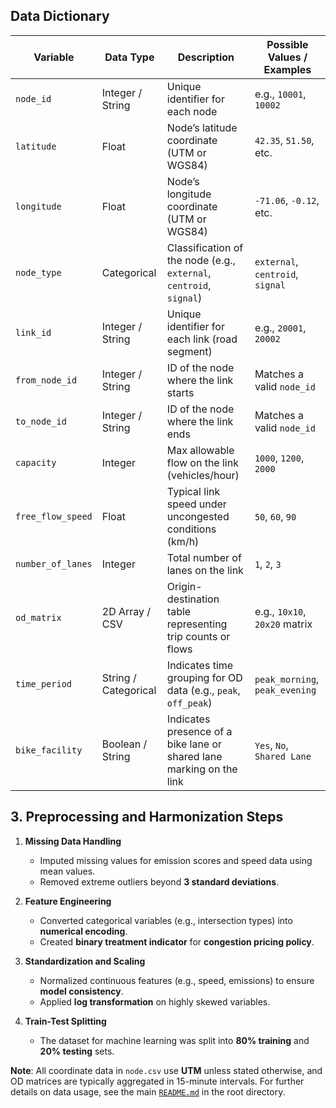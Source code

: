 ## Data Dictionary

| **Variable**       | **Data Type**         | **Description**                                                                | **Possible Values / Examples**       |
|--------------------|-----------------------|--------------------------------------------------------------------------------|--------------------------------------|
| `node_id`          | Integer / String      | Unique identifier for each node                                               | e.g., `10001`, `10002`               |
| `latitude`         | Float                 | Node’s latitude coordinate (UTM or WGS84)                                      | `42.35`, `51.50`, etc.               |
| `longitude`        | Float                 | Node’s longitude coordinate (UTM or WGS84)                                     | `-71.06`, `-0.12`, etc.              |
| `node_type`        | Categorical           | Classification of the node (e.g., `external`, `centroid`, `signal`)           | `external`, `centroid`, `signal`     |
| `link_id`          | Integer / String      | Unique identifier for each link (road segment)                                | e.g., `20001`, `20002`               |
| `from_node_id`     | Integer / String      | ID of the node where the link starts                                          | Matches a valid `node_id`            |
| `to_node_id`       | Integer / String      | ID of the node where the link ends                                            | Matches a valid `node_id`            |
| `capacity`         | Integer               | Max allowable flow on the link (vehicles/hour)                                 | `1000`, `1200`, `2000`               |
| `free_flow_speed`  | Float                 | Typical link speed under uncongested conditions (km/h)                         | `50`, `60`, `90`                     |
| `number_of_lanes`  | Integer               | Total number of lanes on the link                                             | `1`, `2`, `3`                        |
| `od_matrix`        | 2D Array / CSV        | Origin-destination table representing trip counts or flows                    | e.g., `10x10`, `20x20` matrix        |
| `time_period`      | String / Categorical  | Indicates time grouping for OD data (e.g., `peak`, `off_peak`)                | `peak_morning`, `peak_evening`       |
| `bike_facility`    | Boolean / String      | Indicates presence of a bike lane or shared lane marking on the link          | `Yes`, `No`, `Shared Lane`           |

## **3. Preprocessing and Harmonization Steps**
1. **Missing Data Handling**  
   - Imputed missing values for emission scores and speed data using mean values.
   - Removed extreme outliers beyond **3 standard deviations**.

2. **Feature Engineering**
   - Converted categorical variables (e.g., intersection types) into **numerical encoding**.
   - Created **binary treatment indicator** for **congestion pricing policy**.

3. **Standardization and Scaling**
   - Normalized continuous features (e.g., speed, emissions) to ensure **model consistency**.
   - Applied **log transformation** on highly skewed variables.

4. **Train-Test Splitting**
   - The dataset for machine learning was split into **80% training** and **20% testing** sets.

**Note**: All coordinate data in `node.csv` use **UTM** unless stated otherwise, and OD matrices are typically aggregated in 15-minute intervals. For further details on data usage, see the main [`README.md`](../README.md) in the root directory.
